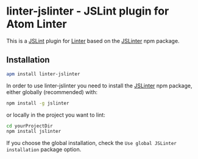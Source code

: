 # linter-jslinter - JSLint plugin for Atom Linter

This is a [JSLint][jslint] plugin for [Linter][linter] based on the
[JSLinter][jslinter] npm package.

## Installation

```sh
apm install linter-jslinter
```

In order to use linter-jslinter you need to install the [JSLinter][jslinter] npm
package, either globally (recommended) with:

```sh
npm install -g jslinter
```

or locally in the project you want to lint:

```sh
cd yourProjectDir
npm install jslinter
```

If you choose the global installation, check the `Use global JSLinter
installation` package option.

[jslint]: http://www.jslint.com/ "The JavaScript Code Quality Tool"
[jslinter]: https://www.npmjs.com/package/jslinter "JSLint for Node.js"
[linter]: https://atom.io/packages/linter "A Base Linter with Cow Powers"
